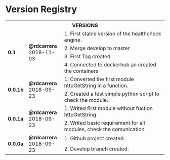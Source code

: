 # Version Registry

<table>
        <tr>
            <th colspan=3><b>VERSIONS</b></th>
        </tr>
        <tr>
            <td rowspan=4><b>0.1</b></td>
            <td rowspan=4><b>@rdcarrera</b><br>2018-11-03</td>
            <td>1. First stable version of the healthcheck engine.</td>
            <tr>
              <td>2. Merge develop to master</td>
            </tr>
            <tr>
              <td>3. First Tag created</td>
            </tr>
            <tr>
              <td>4. Connected to dockerhub an created the containers</td>
            </tr>
        </tr>
        <tr>
            <td rowspan=2><b>0.0.1b</b></td>
            <td rowspan=2><b>@rdcarrera</b><br>2018-09-23</td>
            <td>1. Converted the first module httpGetString in a function.</td>
            <tr>
              <td>2. Created a test simple python script to check the module.</td>
            </tr>
        </tr>
        <tr>
            <td rowspan=2><b>0.0.1a</b></td>
            <td rowspan=2><b>@rdcarrera</b><br>2018-09-23</td>
            <td>1. Writed first module without fuction httpGetString.</td>
            <tr>
              <td>2. Writed basic requirement for all modules, check the comunication.</td>
            </tr>
        </tr>
        <tr>
            <td rowspan=2><b>0.0.0a</b></td>
            <td rowspan=2><b>@rdcarrera</b><br>2018-09-23</td>
            <td>1. Github project created.</td>
            <tr>
              <td>2. Develop branch created.</td>
            </tr>
        </tr>
</table>
